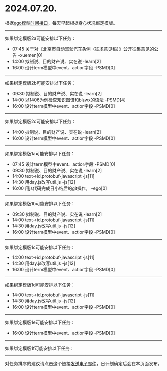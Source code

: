 # 2024.07.20.

根据[ego模型时间接口](https://gitee.com/hyg/blog/blob/master/timeflow.md)，每天早起根据身心状况绑定模版。

---
如果绑定模版2a可能安排以下任务：

- 07:45	关于对《北京市自动驾驶汽车条例（征求意见稿）》公开征集意见的公告 -xuemen[0]
- 14:00	拟制说、目的财产说、实在说 -learn[2]
- 16:00	设计term模型中event、action字段 -PSMD[0]

---
如果绑定模版2b可能安排以下任务：

- 09:30	拟制说、目的财产说、实在说 -learn[2]
- 14:00	以1406为例检查知识图谱和blawx的语法 -PSMD[4]
- 16:00	设计term模型中event、action字段 -PSMD[0]

---
如果绑定模版2c可能安排以下任务：

- 14:00	拟制说、目的财产说、实在说 -learn[2]
- 16:00	设计term模型中event、action字段 -PSMD[0]

---
如果绑定模版1a可能安排以下任务：

- 07:45	设计term模型中event、action字段 -PSMD[0]
- 09:30	拟制说、目的财产说、实在说 -learn[2]
- 14:00	text->id,protobuf-javascript -js[11]
- 14:30	用day.js改写util.js -js[12]
- 16:00	用js代码完成日小结后的git操作。 -ego[0]

---
如果绑定模版1b可能安排以下任务：

- 09:30	拟制说、目的财产说、实在说 -learn[2]
- 14:00	text->id,protobuf-javascript -js[11]
- 14:30	用day.js改写util.js -js[12]
- 16:00	设计term模型中event、action字段 -PSMD[0]

---
如果绑定模版1c可能安排以下任务：

- 14:00	text->id,protobuf-javascript -js[11]
- 14:30	用day.js改写util.js -js[12]
- 16:00	设计term模型中event、action字段 -PSMD[0]

---
如果绑定模版1d可能安排以下任务：

- 14:00	text->id,protobuf-javascript -js[11]
- 14:30	用day.js改写util.js -js[12]
- 16:00	设计term模型中event、action字段 -PSMD[0]

---
如果绑定模版1e可能安排以下任务：

- 16:00	设计term模型中event、action字段 -PSMD[0]

---
如果绑定模版1f可能安排以下任务：


---
对任务排序的建议请点击这个链接<a href="mailto:huangyg@mars22.com?subject=关于2024.07.20.任务排序的建议&body=date: 2024.07.20.%0D%0Afile: ../../blog/release/time/d.20240720.md%0D%0A---请勿修改邮件主题及以上内容---%0D%0A">发送电子邮件</a>，日计划确定后会在本页面发布。